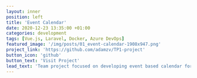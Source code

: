 ```yaml
---
layout: inner
position: left
title: 'Event Calendar'
date: 2020-12-23 13:35:00 +01:00
categories: development
tags: [Vue.js, Laravel, Docker, Azure DevOps]
featured_image: '/img/posts/01_event-calendar-1908x947.png'
project_link: 'https://github.com/adamzv/TP1-project'
button_icon: 'github'
button_text: 'Visit Project'
lead_text: 'Team project focused on developing event based calendar for university using Vue.js, Laravel and Docker for deployment. Team consisted of 4 developers, I was the teamleader, frontend developer and I was also in charge of Azure CI/CD.'
---
```

